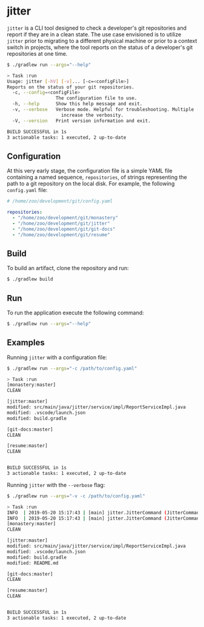 # jitter

`jitter` is a CLI tool designed to check a developer's git repositories and report if they are in a clean state. The use case envisioned is to utilize `jitter` prior to migrating to a different physical machine or prior to a context switch in projects, where the tool reports on the status of a developer's git repositories at one time.

```bash
$ ./gradlew run --args="--help"

> Task :run
Usage: jitter [-hV] [-v]... [-c=<configFile>]
Reports on the status of your git repositories.
  -c, --config=<configFile>
                  The configuration file to use.
  -h, --help      Show this help message and exit.
  -v, --verbose   Verbose mode. Helpful for troubleshooting. Multiple -v options
                    increase the verbosity.
  -V, --version   Print version information and exit.

BUILD SUCCESSFUL in 1s
3 actionable tasks: 1 executed, 2 up-to-date
  ```

## Configuration

At this very early stage, the configuration file is a simple YAML file containing a named sequence, `repositories`, of strings representing the path to a git repository on the local disk. For example, the following `config.yaml` file:

```yaml
# /home/zoo/development/git/config.yaml

repositories:
  - "/home/zoo/development/git/monastery"
  - "/home/zoo/development/git/jitter"
  - "/home/zoo/development/git/git-docs"
  - "/home/zoo/development/git/resume"
```

## Build

To build an artifact, clone the repository and run:

```bash
$ ./gradlew build
```

## Run

To run the application execute the following command:

```bash
$ ./gradlew run --args="--help"
```

## Examples

Running `jitter` with a configuration file:

```bash
$ ./gradlew run --args="-c /path/to/config.yaml"

> Task :run
[monastery:master]
CLEAN

[jitter:master]
modified: src/main/java/jitter/service/impl/ReportServiceImpl.java
modified: .vscode/launch.json
modified: build.gradle

[git-docs:master]
CLEAN

[resume:master]
CLEAN


BUILD SUCCESSFUL in 1s
3 actionable tasks: 1 executed, 2 up-to-date
```

Running `jitter` with the `--verbose` flag:

```bash
$ ./gradlew run --args="-v -c /path/to/config.yaml"

> Task :run
INFO  | 2019-05-20 15:17:43 | [main] jitter.JitterCommand (JitterCommand.java:87) - Checking [-c=<config>] flag.
INFO  | 2019-05-20 15:17:43 | [main] jitter.JitterCommand (JitterCommand.java:91) - Collating reports.
[monastery:master]
CLEAN

[jitter:master]
modified: src/main/java/jitter/service/impl/ReportServiceImpl.java
modified: .vscode/launch.json
modified: build.gradle
modified: README.md

[git-docs:master]
CLEAN

[resume:master]
CLEAN


BUILD SUCCESSFUL in 1s
3 actionable tasks: 1 executed, 2 up-to-date
```
